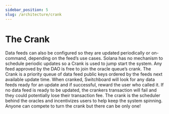 ```yaml
---
sidebar_position: 5
slug: /architecture/crank
---
```


# The Crank

Data feeds can also be configured so they are updated periodically or on-command, depending on the feed’s use cases. Solana has no mechanism to schedule periodic updates so a Crank is used to jump start the system. Any feed approved by the DAO is free to join the oracle queue’s crank. The Crank is a priority queue of data feed public keys ordered by the feeds next available update time. When cranked, Switchboard will look for any data feeds ready for an update and if successful, reward the user who called it. If no data feed is ready to be updated, the crankers transaction will fail and they could potentially lose their transaction fee. The crank is the scheduler behind the oracles and incentivizes users to help keep the system spinning. Anyone can compete to turn the crank but there can be only one!
